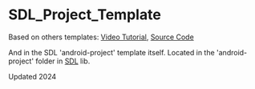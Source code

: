 # SDL_Project_Template
Based on others templates:
[Video Tutorial](https://www.youtube.com/watch?v=BSBISI0sCqo), [Source Code](https://github.com/victorberdugo1/SDL-Tutorial-for-your-Android-Projects)

And in the SDL 'android-project' template itself.
Located in the 'android-project' folder in [SDL](https://github.com/libsdl-org/SDL/releases/tag/release-2.30.7) lib. 

Updated 2024

